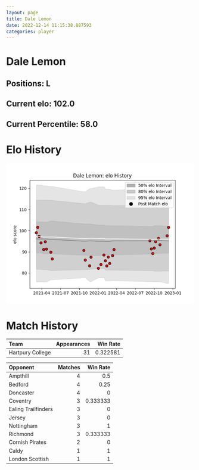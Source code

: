 ```yaml
---  
layout: page  
title: Dale Lemon  
date: 2022-12-14 11:15:38.887593  
categories: player  
---
```

# Dale Lemon

## Positions: L

## Current elo: 102.0

## Current Percentile: 58.0

# Elo History


![elo history](history_DaleLemon.png)
# Match History


| Team             |   Appearances |   Win Rate |
|:-----------------|--------------:|-----------:|
| Hartpury College |            31 |   0.322581 |

| Opponent            |   Matches |   Win Rate |
|:--------------------|----------:|-----------:|
| Ampthill            |         4 |   0.5      |
| Bedford             |         4 |   0.25     |
| Doncaster           |         4 |   0        |
| Coventry            |         3 |   0.333333 |
| Ealing Trailfinders |         3 |   0        |
| Jersey              |         3 |   0        |
| Nottingham          |         3 |   1        |
| Richmond            |         3 |   0.333333 |
| Cornish Pirates     |         2 |   0        |
| Caldy               |         1 |   1        |
| London Scottish     |         1 |   1        |
